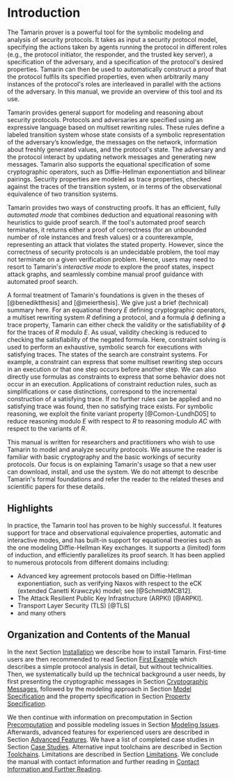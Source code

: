 
Introduction
========

The Tamarin prover is a powerful tool for the symbolic modeling and
analysis of security protocols.  It takes as input a security protocol
model, specifying the actions taken by agents running the protocol in
different roles (e.g., the protocol initiator, the responder, and the
trusted key server), a specification of the adversary, and a
specification of the protocol's desired properties.  Tamarin can then
be used to automatically construct a proof that the protocol fulfils
its specified properties, even when arbitrarily many instances of the
protocol's roles are interleaved in parallel with the actions of the
adversary.  In this manual, we provide an overview of this tool and
its use.

Tamarin provides general support for modeling and reasoning about
security protocols.  Protocols and adversaries are specified using an
expressive language based on multiset rewriting rules.  These rules
define a labeled transition system whose state consists of a symbolic
representation of the adversary’s knowledge, the messages on the
network, information about freshly generated values, and the protocol's
state.  The adversary and the protocol interact by updating network
messages and generating new messages.  Tamarin also supports the
equational specification of some cryptographic operators, such as
Diffie-Hellman exponentiation and bilinear pairings.  Security
properties are modeled as trace properties, checked against the traces
of the transition system, or in terms of the observational equivalence
of two transition systems.

Tamarin provides two ways of constructing proofs.  It has an efficient,
fully *automated mode* that combines deduction and equational
reasoning with heuristics to guide proof search.  If the tool's
automated proof search terminates, it returns either a proof of
correctness (for an unbounded number of role instances and fresh values)
or a counterexample, representing an attack that violates the stated
property.  However, since the correctness of security protocols is an
undecidable problem, the tool may not terminate on a given
verification problem.  Hence, users
may need to resort to Tamarin's *interactive mode* to explore the proof
states, inspect attack graphs, and seamlessly combine manual proof
guidance with automated proof search.

A formal treatment of Tamarin's foundations is given in the theses of
[@benediktthesis]
and [@meierthesis].  We give just a brief (technical) summary here.
For an equational theory $E$ defining cryptographic operators,
a multiset rewriting system $R$ defining a
protocol, and a formula $\phi$ defining a trace property, Tamarin can
either check the validity or the satisfiability of $\phi$ for the traces
of $R$ modulo $E$.  As usual, validity checking is reduced to checking
the satisfiability of the negated formula. Here, constraint solving is
used to perform an exhaustive, symbolic search for executions with
satisfying traces. The states of the search are constraint systems. For
example, a constraint can express that some multiset rewriting step
occurs in an execution or that one step occurs before another step. We
can also directly use formulas as constraints to express that some
behavior does not occur in an execution. Applications of constraint
reduction rules, such as simplifications or case distinctions,
correspond to the incremental construction of a satisfying trace. If no
further rules can be applied and no satisfying trace was found, then no
satisfying trace exists. For symbolic reasoning, we exploit the finite
variant property [@Comon-LundhD05]
to reduce reasoning modulo $E$ with respect to
$R$ to reasoning modulo $AC$ with respect to the variants of $R$.


This manual is written for researchers and practitioners who wish to
use Tamarin to model and analyze security protocols. We assume the
reader is familiar with basic cryptography and the basic workings of
security protocols. Our focus is on explaining Tamarin's usage so that
a new user can download, install, and use the system. We do not
attempt to describe Tamarin's formal foundations and refer the reader
to the related theses and scientific papers for these details.

Highlights
----------

In practice, the Tamarin tool has proven to be highly successful.
It features support for trace and observational equivalence properties, 
automatic and interactive modes, and has built-in support for equational 
theories such as the one modeling Diffie-Hellman Key exchanges. It supports a 
(limited) form of induction, and efficiently parallelizes its proof search. 
It has been applied to numerous protocols from different domains including:

* Advanced key agreement protocols based on Diffie-Hellman
exponentiation, such as verifying Naxos with respect to the
eCK (extended Canetti Krawczyk) model; see [@SchmidtMCB12].
* The Attack Resilient Public Key Infrastructure (ARPKI) [@ARPKI].
* Transport Layer Security (TLS) [@TLS]
* and many others


Organization and Contents of the Manual
---------------------------------------

In the next Section
[Installation](002_installation.html#sec:installation) we describe how
to install Tamarin. First-time users are then recommended to read
Section [First Example](003_example.html#initial-example) which
describes a simple protocol analysis in detail, but without
technicalities. Then, we systematically build up the technical
background a user needs, by first presenting the cryptographic
messages in Section [Cryptographic
Messages](004_cryptographic-messages.html#equational-theories), followed by
the modeling approach in Section [Model
Specification](005_protocol-specification.html#sec:model-specification) and
the property specification in Section [Property
Specification](006_property-specification.html#sec:property_specification).

We then continue with information on precomputation in Section
[Precomputation](007_precomputation.html#sec:precomputation) and
possible modeling issues in Section [Modeling
Issues](008_modeling-issues.html#sec:modeling-issues). Afterwards,
advanced features for experienced users are described in Section
[Advanced
Features](009_advanced-features.html#sec:advanced-features). We have a
list of completed case studies in Section [Case
Studies](010_case-studies.html#sec:case-studies). Alternative input
toolchains are described in Section
[Toolchains](011_toolchains.html#sec:tool-chains). Limitations are
described in Section
[Limitations](012_limitations.html#sec:limitations). We conclude the
manual with contact information and further reading in [Contact
Information and Further
Reading](013_contact-and-further-reading.html#sec:contact).
